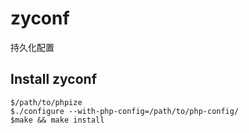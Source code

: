 # zyconf
持久化配置




## Install zyconf 

```
$/path/to/phpize
$./configure --with-php-config=/path/to/php-config/
$make && make install
```
